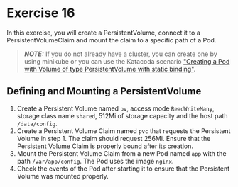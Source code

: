 # Exercise 16

In this exercise, you will create a PersistentVolume, connect it to a PersistentVolumeClaim and mount the claim to a specific path of a Pod.

> **_NOTE:_** If you do not already have a cluster, you can create one by using minikube or you can use the Katacoda scenario ["Creating a Pod with Volume of type PersistentVolume with static binding"](https://learning.oreilly.com/scenarios/8-2-ckad-volumes/9781098105365/).

## Defining and Mounting a PersistentVolume

1. Create a Persistent Volume named `pv`, access mode `ReadWriteMany`, storage class name `shared`, 512Mi of storage capacity and the host path `/data/config`.
2. Create a Persistent Volume Claim named `pvc` that requests the Persistent Volume in step 1. The claim should request 256Mi. Ensure that the Persistent Volume Claim is properly bound after its creation.
3. Mount the Persistent Volume Claim from a new Pod named `app` with the path `/var/app/config`. The Pod uses the image `nginx`.
4. Check the events of the Pod after starting it to ensure that the Persistent Volume was mounted properly.

